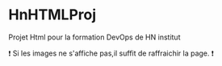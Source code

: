 # HnHTMLProj
Projet Html pour la formation DevOps de HN institut


❗ Si les images ne s'affiche pas,il suffit de raffraichir la page. ❗
